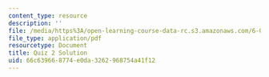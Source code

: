 ```yaml
---
content_type: resource
description: ''
file: /media/https%3A/open-learning-course-data-rc.s3.amazonaws.com/6-005-software-construction-spring-2016/66c639668774e0da3262968754a41f12_MIT6_005S16_Quiz2_soln.pdf
file_type: application/pdf
resourcetype: Document
title: Quiz 2 Solution
uid: 66c63966-8774-e0da-3262-968754a41f12
---
```

